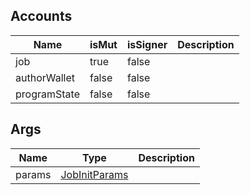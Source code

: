 ## Accounts
|Name|isMut|isSigner|Description|
|--|--|--|--|
| job | true | false |  |
| authorWallet | false | false |  |
| programState | false | false |  |
## Args
|Name|Type|Description|
|--|--|--|
| params | [JobInitParams](/program/types/jobinitparams) |  |
